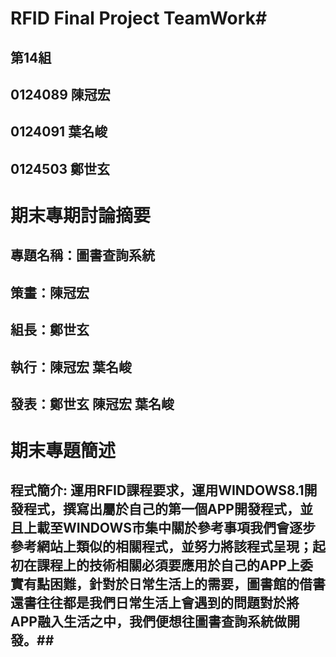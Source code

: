 ﻿# RFID Final Project TeamWork#
## 第14組  ##
## 0124089 陳冠宏  ##
## 0124091 葉名峻  ##
## 0124503 鄭世玄  ##

# 期末專期討論摘要  #
## 專題名稱：圖書查詢系統  ##
## 策畫：陳冠宏  ##
## 組長：鄭世玄  ##
## 執行：陳冠宏 葉名峻  ##
## 發表：鄭世玄 陳冠宏 葉名峻 ##

# 期末專題簡述  #
## 程式簡介: 運用RFID課程要求，運用WINDOWS8.1開發程式，撰寫出屬於自己的第一個APP開發程式，並且上載至WINDOWS市集中關於參考事項我們會逐步參考網站上類似的相關程式，並努力將該程式呈現；起初在課程上的技術相關必須要應用於自己的APP上委實有點困難，針對於日常生活上的需要，圖書館的借書還書往往都是我們日常生活上會遇到的問題對於將APP融入生活之中，我們便想往圖書查詢系統做開發。##
